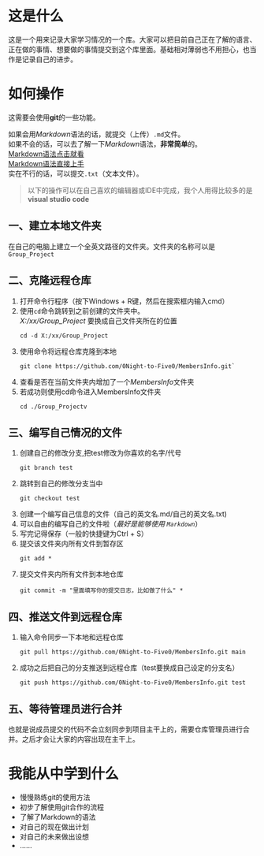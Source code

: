 # 这是什么
这是一个用来记录大家学习情况的一个库。大家可以把目前自己正在了解的语言、正在做的事情、想要做的事情提交到这个库里面。基础相对薄弱也不用担心，也当作是记录自己的进步。

# 如何操作
这需要会使用**git**的一些功能。<br>

如果会用*Markdown*语法的话，就提交（上传）`.md`文件。<br>
如果不会的话，可以去了解一下*Markdown*语法，**非常简单**的。<br>
[Markdown语法点击就看](https://markdown.com.cn)<br>
[Markdown语法直接上手](https://markdown.com.cn/basic-syntax/)<br>
实在不行的话，可以提交`.txt`（文本文件）。

>以下的操作可以在自己喜欢的编辑器或IDE中完成，我个人用得比较多的是**visual studio code**

## 一、建立本地文件夹
在自己的电脑上建立一个全英文路径的文件夹。文件夹的名称可以是`Group_Project`

## 二、克隆远程仓库
1. 打开命令行程序（按下Windows + R键，然后在搜索框内输入cmd）
2. 使用`cd`命令跳转到之前创建的文件夹中。<br>
   *X:/xx/Group_Project* 要换成自己文件夹所在的位置<br>
   ```
   cd -d X:/xx/Group_Project
   ```
3. 使用命令将远程仓库克隆到本地<br>
   ```
   git clone https://github.com/0Night-to-Five0/MembersInfo.git`
   ```
1. 查看是否在当前文件夹内增加了一个*MembersInfo*文件夹
2. 若成功则使用cd命令进入MembersInfo文件夹<br>
   ```
   cd ./Group_Projectv
   ```

## 三、编写自己情况的文件
1. 创建自己的修改分支,把test修改为你喜欢的名字/代号<br>
   ```
   git branch test
   ```
2. 跳转到自己的修改分支当中<br>
   ```
   git checkout test
   ```
3. 创建一个编写自己信息的文件（自己的英文名.md/自己的英文名.txt)
4. 可以自由的编写自己的文件啦（*最好是能够使用 `Markdown`*）
5. 写完记得保存（一般的快捷键为Ctrl + S）
6. 提交该文件夹内所有文件到暂存区<br>
   ```
   git add *
   ```
7. 提交文件夹内所有文件到本地仓库<br>
   ```
   git commit -m "里面填写你的提交日志，比如做了什么" *
   ```

## 四、推送文件到远程仓库
1. 输入命令同步一下本地和远程仓库<br>
   ```
   git pull https://github.com/0Night-to-Five0/MembersInfo.git main
   ```
2. 成功之后把自己的分支推送到远程仓库（test要换成自己设定的分支名）<br>
   ```
   git push https://github.com/0Night-to-Five0/MembersInfo.git test
   ```

## 五、等待管理员进行合并
也就是说成员提交的代码不会立刻同步到项目主干上的，需要仓库管理员进行合并。之后才会让大家的内容出现在主干上。

# 我能从中学到什么
- 慢慢熟练git的使用方法
- 初步了解使用git合作的流程
- 了解了Markdown的语法
- 对自己的现在做出计划
- 对自己的未来做出设想
- ……